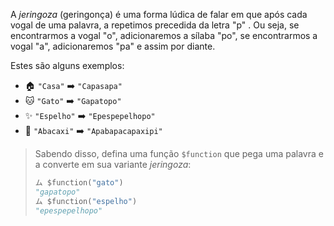 A _jeringoza_ (geringonça) é uma forma lúdica de falar em que após cada vogal de uma palavra, a repetimos precedida da letra "p" . Ou seja, se encontrarmos a vogal "o", adicionaremos a sílaba "po", se encontrarmos a vogal "a", adicionaremos "pa" e assim por diante.

Estes são alguns exemplos:

* :house: `"Casa"` :arrow_right: `"Capasapa"`
* :cat: `"Gato"` :arrow_right: `"Gapatopo"`
* :sparkles: `"Espelho"` :arrow_right: `"Epespepelhopo"`
* :pineapple: `"Abacaxi"` :arrow_right: `"Apabapacapaxipi"`

> Sabendo disso, defina uma função `$function` que pega uma palavra e a converte em sua variante _jeringoza_:
>
> ```python
> ム $function("gato")
> "gapatopo"
> ム $function("espelho")
> "epespepelhopo"
> ```
